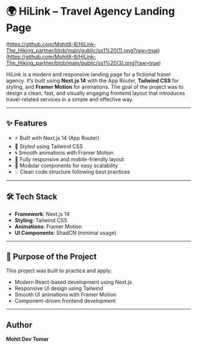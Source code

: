 # 🌍 HiLink – Travel Agency Landing Page
(https://github.com/Mohit8-8/HiLink-The_Hiking_partner/blob/main/public/ss1%20(1).png?raw=true)
(https://github.com/Mohit8-8/HiLink-The_Hiking_partner/blob/main/public/ss1%20(3).png?raw=true)

HiLink is a modern and responsive landing page for a fictional travel agency. It’s built using **Next.js 14** with the App Router, **Tailwind CSS** for styling, and **Framer Motion** for animations. The goal of the project was to design a clean, fast, and visually engaging frontend layout that introduces travel-related services in a simple and effective way.

---

## ✨ Features

- ⚡️ Built with Next.js 14 (App Router)
- 🎨 Styled using Tailwind CSS
- 🌀 Smooth animations with Framer Motion
- 📱 Fully responsive and mobile-friendly layout
- 🧩 Modular components for easy scalability
- 💡 Clean code structure following best practices

---

## 🛠 Tech Stack

- **Framework**: Next.js 14
- **Styling**: Tailwind CSS
- **Animations**: Framer Motion
- **UI Components**: ShadCN (minimal usage)

---

## 🎯 Purpose of the Project

This project was built to practice and apply:
- Modern React-based development using Next.js
- Responsive UI design using Tailwind
- Smooth UI animations with Framer Motion
- Component-driven frontend development

---

## Author

**Mohit Dev Tomar**  
